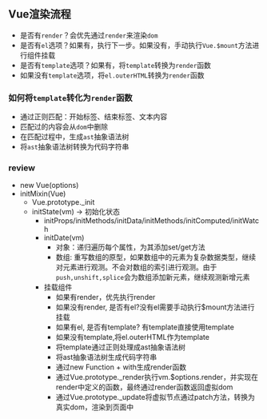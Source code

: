 ## Vue渲染流程
* 是否有`render`？会优先通过`render`来渲染`dom`
* 是否有`el`选项？如果有，执行下一步。如果没有，手动执行`Vue.$mount`方法进行组件挂载
* 是否有`template`选项？如果有，将`template`转换为`render`函数
* 如果没有`template`选项，将`el.outerHTML`转换为`render`函数


### 如何将`template`转化为`render`函数
* 通过正则匹配：开始标签、结束标签、文本内容
* 匹配过的内容会从`dom`中删除
* 在匹配过程中，生成`ast`抽象语法树
* 将`ast`抽象语法树转换为代码字符串

### review
* new Vue(options)
* initMixin(Vue)
  * Vue.prototype._init
  * initState(vm) -> 初始化状态
    * initProps/initMethods/initData/initMethods/initComputed/initWatch
    * initDate(vm)
      * 对象：递归遍历每个属性，为其添加set/get方法
      * 数组: 重写数组的原型，如果数组中的元素为复杂数据类型，继续对元素进行观测。不会对数组的索引进行观测。由于`push,unshift,splice`会为数组添加新元素，继续观测新增元素
    * 挂载组件
      * 如果有render，优先执行render
      * 如果没有render, 是否有el?没有el需要手动执行$mount方法进行挂载
      * 如果有el, 是否有template? 有template直接使用template
      * 如果没有template,将el.outerHTML作为template
      * 将template通过正则处理成ast抽象语法树
      * 将ast抽象语法树生成代码字符串
      * 通过new Function + with生成render函数
      * 通过Vue.prototype._render执行vm.$options.render，并实现在render中定义的函数，最终通过render函数返回虚拟dom
      * 通过Vue.prototype._update将虚拟节点通过patch方法，转换为真实dom，渲染到页面中
